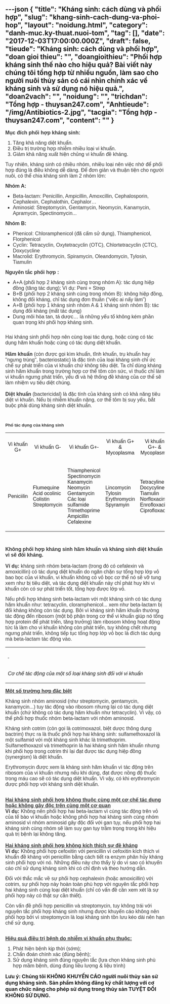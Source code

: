 ---json
{
    "title": "Kháng sinh: cách dùng và phối hợp",
    "slug": "khang-sinh-cach-dung-va-phoi-hop",
    "layout": "noidung.html",
    "category": "danh-muc.ky-thuat.nuoi-tom",
    "tag": [],
    "date": "2017-12-03T17:00:00.000Z",
    "draft": false,
    "tieude": "Kháng sinh: cách dùng và phối hợp",
    "doan gioi thieu": "",
    "doangioithieu": "Phối hợp kháng sinh thế nào cho hiệu quả?  Bài viết này chúng tôi tổng hợp từ nhiều nguồn, làm sao cho người nuôi thủy sản có cái nhìn chính xác về kháng sinh và sử dụng nó hiệu quả.",
    "doan2vach": "",
    "noidung": "",
    "trichdan": "Tổng hợp - thuysan247.com",
    "Anhtieude": "/img/Antibiotics-2.jpg",
    "tacgia": "Tổng hợp - thuysan247.com",
    "__content__": ""
}
---
<p><span style="background-color:white"><strong><span style="font-size:12.0pt"><span style="font-family:&quot;Arial&quot;,&quot;sans-serif&quot;"><span style="color:#333333">Mục đ&iacute;ch phối hợp kh&aacute;ng sinh: </span></span></span></strong></span></p>

<ol>
	<li><span style="background-color:white"><span style="color:#333333"><span style="font-size:12.0pt"><span style="font-family:&quot;Arial&quot;,&quot;sans-serif&quot;">Tăng khả năng diệt khuẩn.</span></span></span></span></li>
	<li><span style="background-color:white"><span style="color:#333333"><span style="font-size:12.0pt"><span style="font-family:&quot;Arial&quot;,&quot;sans-serif&quot;">Điều trị trường hợp nhiễm nhiều loại vi khuẩn.</span></span></span></span></li>
	<li><span style="background-color:white"><span style="color:#333333"><span style="font-size:12.0pt"><span style="font-family:&quot;Arial&quot;,&quot;sans-serif&quot;">Giảm khả năng xuất hiện chủng vi khuẩn đề kh&aacute;ng.</span></span></span></span></li>
</ol>

<p><span style="background-color:white"><span style="font-size:12.0pt"><span style="font-family:&quot;Arial&quot;,&quot;sans-serif&quot;"><span style="color:#333333">Tuy nhi&ecirc;n, kh&aacute;ng sinh c&oacute; nhiều nh&oacute;m, nhiều loại n&ecirc;n việc nhớ để phối hợp đ&uacute;ng l&agrave; điều kh&ocirc;ng dễ d&agrave;ng. Để đơn giản v&agrave; thuận tiện cho người nu&ocirc;i, c&oacute; thể chia kh&aacute;ng sinh l&agrave;m 2 nh&oacute;m lớn:</span></span></span></span></p>

<p><span style="background-color:white"><strong><span style="font-size:12.0pt"><span style="font-family:&quot;Arial&quot;,&quot;sans-serif&quot;"><span style="color:#333333">Nh&oacute;m A:</span></span></span></strong> </span></p>

<ul>
	<li><span style="background-color:white"><span style="color:#333333"><span style="font-size:12.0pt"><span style="font-family:&quot;Arial&quot;,&quot;sans-serif&quot;">Beta-lactam: Penicillin, Ampicillin, Amoxcillin, Cephalosporin, Cephalexin, Cephalothin, Cephalor&hellip;</span></span></span></span></li>
	<li><span style="background-color:white"><span style="color:#333333"><span style="font-size:12.0pt"><span style="font-family:&quot;Arial&quot;,&quot;sans-serif&quot;">Aminosid: Streptomycin, Gentamycin, Neomycin, Kanamycin, Apramycin, Spectinomycin...</span></span></span></span></li>
</ul>

<p><span style="background-color:white"><strong><span style="font-size:12.0pt"><span style="font-family:&quot;Arial&quot;,&quot;sans-serif&quot;"><span style="color:#333333">Nh&oacute;m B: </span></span></span></strong></span></p>

<ul>
	<li><span style="background-color:white"><span style="color:#333333"><span style="font-size:12.0pt"><span style="font-family:&quot;Arial&quot;,&quot;sans-serif&quot;">Phenicol: Chloramphenicol (đ&atilde; cấm sử dụng), Thiamphenicol, Florphenicol </span></span></span></span></li>
	<li><span style="background-color:white"><span style="color:#333333"><span style="font-size:12.0pt"><span style="font-family:&quot;Arial&quot;,&quot;sans-serif&quot;">Cyclin: Tetracyclin, Oxytetracyclin (OTC), Chlortetracyclin (CTC), Doxycycline </span></span></span></span></li>
	<li><span style="background-color:white"><span style="color:#333333"><span style="font-size:12.0pt"><span style="font-family:&quot;Arial&quot;,&quot;sans-serif&quot;">Macrolid: Erythromycin, Spiramycin, Oleandomycin, Tylosin, Tiamulin</span></span></span></span></li>
</ul>

<p><span style="background-color:white"><strong><span style="font-size:12.0pt"><span style="font-family:&quot;Arial&quot;,&quot;sans-serif&quot;"><span style="color:#333333">Nguy&ecirc;n tắc phối hợp :</span></span></span></strong></span></p>

<ul>
	<li><span style="background-color:white"><span style="color:#333333"><span style="font-size:12.0pt"><span style="font-family:&quot;Arial&quot;,&quot;sans-serif&quot;">A+A (phối hợp 2 kh&aacute;ng sinh c&ugrave;ng trong nh&oacute;m A): t&aacute;c dụng hiệp đồng (tăng t&aacute;c dụng); V&iacute; dụ: Peni + Strep</span></span></span></span></li>
	<li><span style="background-color:white"><span style="color:#333333"><span style="font-size:12.0pt"><span style="font-family:&quot;Arial&quot;,&quot;sans-serif&quot;">B+B (phối hợp 2 kh&aacute;ng sinh c&ugrave;ng trong nh&oacute;m B): kh&ocirc;ng hiệp đồng, kh&ocirc;ng đối kh&aacute;ng, chỉ t&aacute;c dụng đơn thuần (&ldquo;việc ai nấy l&agrave;m&rdquo;)</span></span></span></span></li>
	<li><span style="background-color:white"><span style="color:#333333"><span style="font-size:12.0pt"><span style="font-family:&quot;Arial&quot;,&quot;sans-serif&quot;">A+B (phối hợp 1 kh&aacute;ng sinh nh&oacute;m A &amp; 1 kh&aacute;ng sinh nh&oacute;m B): t&aacute;c dụng đối kh&aacute;ng (mất t&aacute;c dụng)</span></span></span></span></li>
	<li><span style="background-color:white"><span style="color:#333333"><span style="font-size:12.0pt"><span style="font-family:&quot;Arial&quot;,&quot;sans-serif&quot;">Dung m&ocirc;i h&ograve;a tan, t&aacute; dược&hellip; l&agrave; những yếu tố kh&ocirc;ng k&eacute;m phần quan trọng khi phối hợp kh&aacute;ng sinh.</span></span></span></span></li>
</ul>

<p><img alt="" src="/img/phoi-khang-sinh-thuysan247.jpg" /></p>

<p><span style="background-color:white"><span style="font-size:12.0pt"><span style="font-family:&quot;Arial&quot;,&quot;sans-serif&quot;"><span style="color:#333333">Hai kh&aacute;ng sinh phối hợp n&ecirc;n c&ugrave;ng loại t&aacute;c dụng, hoặc c&ugrave;ng c&oacute; t&aacute;c dụng h&atilde;m khuẩn hoặc c&ugrave;ng c&oacute; t&aacute;c dụng diệt khuẩn.<br />
<br />
<strong>H&atilde;m khuẩn</strong> (c&ograve;n được gọi k&igrave;m khuẩn, tĩnh khuẩn, trụ khuẩn hay &quot;ngưng tr&ugrave;ng&quot;, bacteriostatic) l&agrave; đặc t&iacute;nh của loại kh&aacute;ng sinh chỉ ức chế sự ph&aacute;t triển của vi khuẩn chứ kh&ocirc;ng ti&ecirc;u diệt. Ta chỉ d&ugrave;ng kh&aacute;ng sinh h&atilde;m khuẩn trong trường hợp cơ thể t&ocirc;m c&ograve;n sức, v&igrave; thuốc chỉ l&agrave;m vi khuẩn ngưng ph&aacute;t triển, yếu đi v&agrave; hệ thống đề kh&aacute;ng của cơ thể sẽ l&agrave;m nhiệm vụ ti&ecirc;u diệt ch&uacute;ng.<br />
<br />
<strong>Diệt khuẩn</strong> (bactericidal) l&agrave; đặc t&iacute;nh của kh&aacute;ng sinh c&oacute; khả năng ti&ecirc;u diệt vi khuẩn. Nếu bị nhiễm khuẩn nặng, cơ thể t&ocirc;m bị suy yếu, bắt buộc phải d&ugrave;ng kh&aacute;ng sinh diệt khuẩn. </span></span></span></span></p>

<p>&nbsp;</p>

<p style="text-align:justify"><span style="background-color:white"><strong><span style="font-size:10.0pt"><span style="font-family:&quot;Arial&quot;,&quot;sans-serif&quot;"><span style="color:#333333">Phổ t&aacute;c dụng của kh&aacute;ng sinh</span></span></span></strong></span></p>

<table class="Table">
	<tbody>
		<tr>
			<td style="width:72.75pt">
			<p style="text-align:center"><span style="font-size:12.0pt"><span style="font-family:&quot;Arial&quot;,&quot;sans-serif&quot;">Vi khuẩn G+</span></span></p>
			</td>
			<td style="width:71.75pt">
			<p style="text-align:center"><span style="font-size:12.0pt"><span style="font-family:&quot;Arial&quot;,&quot;sans-serif&quot;">Vi khuẩn G-</span></span></p>
			</td>
			<td style="width:87.05pt">
			<p style="text-align:center"><span style="font-size:12.0pt"><span style="font-family:&quot;Arial&quot;,&quot;sans-serif&quot;">Vi khuẩn G+-</span></span></p>
			</td>
			<td style="width:129.05pt">
			<p style="text-align:center"><span style="font-size:12.0pt"><span style="font-family:&quot;Arial&quot;,&quot;sans-serif&quot;">Vi khuẩn G+ &amp; Mycoplasma</span></span></p>
			</td>
			<td style="width:108.15pt">
			<p style="text-align:center"><span style="font-size:12.0pt"><span style="font-family:&quot;Arial&quot;,&quot;sans-serif&quot;">Vi khuẩn G+- &amp; Mycoplasma</span></span></p>
			</td>
		</tr>
		<tr>
			<td style="width:72.75pt">
			<p><span style="font-size:12.0pt"><span style="font-family:&quot;Arial&quot;,&quot;sans-serif&quot;">Peniciilin</span></span></p>
			</td>
			<td style="width:71.75pt">
			<p><span style="font-size:12.0pt"><span style="font-family:&quot;Arial&quot;,&quot;sans-serif&quot;">Flumequine</span></span><br />
			<span style="font-size:12.0pt"><span style="font-family:&quot;Arial&quot;,&quot;sans-serif&quot;">Acid ocolinic</span></span><br />
			<span style="font-size:12.0pt"><span style="font-family:&quot;Arial&quot;,&quot;sans-serif&quot;">Colistin</span></span><br />
			<span style="font-size:12.0pt"><span style="font-family:&quot;Arial&quot;,&quot;sans-serif&quot;">Streptomycin</span></span></p>
			</td>
			<td style="width:87.05pt">
			<p><span style="font-size:12.0pt"><span style="font-family:&quot;Arial&quot;,&quot;sans-serif&quot;">Thiamphenicol</span></span><br />
			<span style="font-size:12.0pt"><span style="font-family:&quot;Arial&quot;,&quot;sans-serif&quot;">Spectinomycin</span></span><br />
			<span style="font-size:12.0pt"><span style="font-family:&quot;Arial&quot;,&quot;sans-serif&quot;">Kanamycin</span></span><br />
			<span style="font-size:12.0pt"><span style="font-family:&quot;Arial&quot;,&quot;sans-serif&quot;">Neomycin</span></span><br />
			<span style="font-size:12.0pt"><span style="font-family:&quot;Arial&quot;,&quot;sans-serif&quot;">Gentamycin</span></span><br />
			<span style="font-size:12.0pt"><span style="font-family:&quot;Arial&quot;,&quot;sans-serif&quot;">C&aacute;c loại sulfamide</span></span><br />
			<span style="font-size:12.0pt"><span style="font-family:&quot;Arial&quot;,&quot;sans-serif&quot;">Trimethoprime</span></span><br />
			<span style="font-size:12.0pt"><span style="font-family:&quot;Arial&quot;,&quot;sans-serif&quot;">Ampicillin</span></span><br />
			<span style="font-size:12.0pt"><span style="font-family:&quot;Arial&quot;,&quot;sans-serif&quot;">Cefalexine</span></span></p>
			</td>
			<td style="width:129.05pt">
			<p><span style="font-size:12.0pt"><span style="font-family:&quot;Arial&quot;,&quot;sans-serif&quot;">Lincomycin</span></span><br />
			<span style="font-size:12.0pt"><span style="font-family:&quot;Arial&quot;,&quot;sans-serif&quot;">Tylosin</span></span><br />
			<span style="font-size:12.0pt"><span style="font-family:&quot;Arial&quot;,&quot;sans-serif&quot;">Erythromycin</span></span><br />
			<span style="font-size:12.0pt"><span style="font-family:&quot;Arial&quot;,&quot;sans-serif&quot;">Spyramyin</span></span></p>
			</td>
			<td style="width:108.15pt">
			<p><span style="font-size:12.0pt"><span style="font-family:&quot;Arial&quot;,&quot;sans-serif&quot;">Tetracyline</span></span><br />
			<span style="font-size:12.0pt"><span style="font-family:&quot;Arial&quot;,&quot;sans-serif&quot;">Docycyline</span></span><br />
			<span style="font-size:12.0pt"><span style="font-family:&quot;Arial&quot;,&quot;sans-serif&quot;">Tiamulin</span></span><br />
			<span style="font-size:12.0pt"><span style="font-family:&quot;Arial&quot;,&quot;sans-serif&quot;">Norfloxacin</span></span><br />
			<span style="font-size:12.0pt"><span style="font-family:&quot;Arial&quot;,&quot;sans-serif&quot;">Enrofloxacin</span></span><br />
			<span style="font-size:12.0pt"><span style="font-family:&quot;Arial&quot;,&quot;sans-serif&quot;">Ciprofloxacin</span></span></p>
			</td>
		</tr>
	</tbody>
</table>

<p>&nbsp;</p>

<p><span style="background-color:white"><strong><span style="font-size:12.0pt"><span style="font-family:&quot;Arial&quot;,&quot;sans-serif&quot;"><span style="color:#333333">Kh&ocirc;ng phối hợp kh&aacute;ng sinh h&atilde;m khuẩn v&agrave; kh&aacute;ng sinh diệt khuẩn v&igrave; sẽ đối kh&aacute;ng.</span></span></span></strong><br />
<br />
<span style="font-size:12.0pt"><span style="font-family:&quot;Arial&quot;,&quot;sans-serif&quot;"><span style="color:#333333"><strong>V&iacute; dụ:</strong> kh&aacute;ng sinh nh&oacute;m beta-lactam (trong đ&oacute; c&oacute; cefalexin v&agrave; amoxicillin) c&oacute; t&aacute;c dụng diệt khuẩn do ngăn chặn sự tổng hợp lớp vỏ bao bọc của vi khuẩn, vi khuẩn kh&ocirc;ng c&oacute; vỏ bọc cơ thể n&oacute; sẽ vỡ tung xem như bị ti&ecirc;u diệt, v&agrave; t&aacute;c dụng diệt khuẩn n&agrave;y chỉ ph&aacute;t huy khi vi khuẩn c&ograve;n c&oacute; sự ph&aacute;t triển tốt, tổng hợp được lớp vỏ.</span></span></span></span></p>

<p><span style="background-color:white"><span style="font-size:12.0pt"><span style="font-family:&quot;Arial&quot;,&quot;sans-serif&quot;"><span style="color:#333333">Nếu phối hợp kh&aacute;ng sinh beta-lactam với một kh&aacute;ng sinh c&oacute; t&aacute;c dụng h&atilde;m khuẩn như: tetracyclin, cloramphenicol... xem như beta-lactam bị đối kh&aacute;ng kh&ocirc;ng c&ograve;n t&aacute;c dụng. Bởi v&igrave; kh&aacute;ng sinh h&atilde;m khuẩn thường t&aacute;c động đến ribosom (một bộ phận trong cơ thể vi khuẩn gi&uacute;p n&oacute; tổng hợp protein để ph&aacute;t triển, tăng trưởng) l&agrave;m ribosom kh&ocirc;ng hoạt động tức l&agrave; l&agrave;m cho vi khuẩn kh&ocirc;ng c&ograve;n ph&aacute;t triển, tuy kh&ocirc;ng chết nhưng ngưng ph&aacute;t triển, kh&ocirc;ng tiếp tục tổng hợp lớp vỏ bọc l&agrave; đ&iacute;ch t&aacute;c dụng m&agrave; beta-lactam t&aacute;c động v&agrave;o. </span></span></span></span></p>

<div>
<table class="Table" style="border:undefined">
	<tbody>
		<tr>
			<td>
			<p><a href="http://4.bp.blogspot.com/-p-8gMMZYe2U/UZamHsdwjMI/AAAAAAAABKs/FD-ScmFfQ-Y/s1600/ks510.jpg"><span style="font-size:12.0pt"><span style="font-family:&quot;Times New Roman&quot;,&quot;serif&quot;"><span style="color:blue">&nbsp;<img alt="" src="/img/ks510.jpg" /></span></span></span></a></p>
			</td>
		</tr>
		<tr>
			<td>
			<p><em><span style="font-size:12.0pt"><span style="font-family:&quot;Arial&quot;,&quot;sans-serif&quot;">Cơ chế t&aacute;c động của một số loại kh&aacute;ng sinh đối với vi khuẩn</span></span></em></p>
			</td>
		</tr>
	</tbody>
</table>
</div>

<p><span style="background-color:white"><strong><u><span style="font-size:12.0pt"><span style="font-family:&quot;Arial&quot;,&quot;sans-serif&quot;"><span style="color:#333333">Một số trường hợp đặc biệt</span></span></span></u></strong></span></p>

<p><span style="background-color:white"><span style="font-size:12.0pt"><span style="font-family:&quot;Arial&quot;,&quot;sans-serif&quot;"><span style="color:#333333">Kh&aacute;ng sinh nh&oacute;m aminosid (như streptomycin, gentamycin, kanamycin...) tuy t&aacute;c động v&agrave;o ribosom nhưng lại c&oacute; t&aacute;c dụng diệt khuẩn (chứ kh&ocirc;ng c&oacute; t&aacute;c dụng h&atilde;m khuẩn như tetracyclin). V&igrave; vậy, c&oacute; thể phối hợp thuốc nh&oacute;m beta-lactam với nh&oacute;m aminosid. </span></span></span></span></p>

<p><span style="background-color:white"><span style="font-size:12.0pt"><span style="font-family:&quot;Arial&quot;,&quot;sans-serif&quot;"><span style="color:#333333">Kh&aacute;ng sinh cotrim (c&ograve;n gọi l&agrave; cotrimoxazol, biệt dược th&ocirc;ng dụng bactrim) thực ra l&agrave; thuốc phối hợp hai kh&aacute;ng sinh: sulfamethoxazol l&agrave; một sulfamid với một kh&aacute;ng sinh kh&aacute;c l&agrave; trimethoprim. Sulfamethoxazol v&agrave; trimethoprin l&agrave; hai kh&aacute;ng sinh h&atilde;m khuẩn nhưng khi phối hợp trong cotrim th&igrave; lại đạt được t&aacute;c dụng hiệp đồng (synergism) l&agrave; diệt khuẩn. </span></span></span></span></p>

<p><span style="background-color:white"><span style="font-size:12.0pt"><span style="font-family:&quot;Arial&quot;,&quot;sans-serif&quot;"><span style="color:#333333">Erythromycin được xem l&agrave; kh&aacute;ng sinh h&atilde;m khuẩn v&igrave; t&aacute;c động tr&ecirc;n ribosom của vi khuẩn nhưng nếu khi d&ugrave;ng, đạt được nồng độ thuốc trong m&aacute;u cao sẽ c&oacute; t&aacute;c dụng diệt khuẩn. V&igrave; vậy, c&oacute; khi erythromycin được phối hợp với kh&aacute;ng sinh diệt khuẩn. </span></span></span></span></p>

<p><br />
<span style="background-color:white"><span style="font-size:12.0pt"><span style="font-family:&quot;Arial&quot;,&quot;sans-serif&quot;"><span style="color:#333333"><strong><u>Hai kh&aacute;ng sinh phối hợp kh&ocirc;ng thuộc c&ugrave;ng một cơ chế t&aacute;c dụng hoặc kh&ocirc;ng g&acirc;y độc tr&ecirc;n c&ugrave;ng một cơ quan</u> </strong><br />
<strong>V&iacute; dụ:</strong> Kh&ocirc;ng n&ecirc;n phối hợp hai beta-lactam v&igrave; c&ugrave;ng t&aacute;c động tr&ecirc;n vỏ của tế b&agrave;o vi khuẩn hoặc kh&ocirc;ng phối hợp hai kh&aacute;ng sinh c&ugrave;ng nh&oacute;m aminosid v&igrave; nh&oacute;m aminosid g&acirc;y độc đối với gan tụy, nếu phối hợp hai kh&aacute;ng sinh c&ugrave;ng nh&oacute;m sẽ l&agrave;m suy gan tụy trầm trọng trong khi hiệu quả trị bệnh lại kh&ocirc;ng tăng.<br />
<br />
<strong><u>Hai kh&aacute;ng sinh phối hợp kh&ocirc;ng k&iacute;ch th&iacute;ch sự đề kh&aacute;ng</u></strong><br />
<strong>V&iacute; dụ:</strong> Kh&ocirc;ng phối hợp cefoxitin với penicillin v&igrave; cefoxitin k&iacute;ch th&iacute;ch vi khuẩn đề kh&aacute;ng với penicillin bằng c&aacute;ch tiết ra enzym ph&acirc;n hủy kh&aacute;ng sinh phối hợp với n&oacute;. Những điều n&agrave;y cho thấy l&yacute; do v&igrave; sao c&oacute; khuyến c&aacute;o chỉ sử dụng kh&aacute;ng sinh khi c&oacute; chỉ định v&agrave; theo hướng dẫn. </span></span></span></span></p>

<p><span style="background-color:white"><span style="font-size:12.0pt"><span style="font-family:&quot;Arial&quot;,&quot;sans-serif&quot;"><span style="color:#333333">Đối với thắc mắc về sự phối hợp cephalexin (hoặc amoxicillin) với cotrim, sự phối hợp n&agrave;y ho&agrave;n to&agrave;n ph&ugrave; hợp với nguy&ecirc;n tắc phối hợp hai kh&aacute;ng sinh c&ugrave;ng loại diệt khuẩn (chỉ c&oacute; vấn đề cần xem x&eacute;t l&agrave; sự phối hợp n&agrave;y c&oacute; thật sự cần thiết). </span></span></span></span></p>

<p><span style="background-color:white"><span style="font-size:12.0pt"><span style="font-family:&quot;Arial&quot;,&quot;sans-serif&quot;"><span style="color:#333333">C&ograve;n vấn đề phối hợp penicillin v&agrave; streptomycin, tuy kh&ocirc;ng tr&aacute;i với nguy&ecirc;n tắc phối hợp kh&aacute;ng sinh nhưng được khuyến c&aacute;o kh&ocirc;ng n&ecirc;n phối hợp bởi v&igrave; streptomycin l&agrave; loại kh&aacute;ng sinh tồn lưu k&eacute;o d&agrave;i n&ecirc;n hạn chế sử dụng. </span></span></span></span></p>

<p><br />
<span style="background-color:white"><strong><u><span style="font-size:12.0pt"><span style="font-family:&quot;Arial&quot;,&quot;sans-serif&quot;"><span style="color:#333333">Hiệu quả điều trị bệnh do nhiễm vi khuẩn phụ thuộc: </span></span></span></u></strong></span></p>

<ol>
	<li><span style="background-color:white"><span style="color:#333333"><span style="font-size:12.0pt"><span style="font-family:&quot;Arial&quot;,&quot;sans-serif&quot;">Ph&aacute;t hiện bệnh kịp thời (sớm); </span></span></span></span></li>
	<li><span style="background-color:white"><span style="color:#333333"><span style="font-size:12.0pt"><span style="font-family:&quot;Arial&quot;,&quot;sans-serif&quot;">Chẩn đo&aacute;n ch&iacute;nh x&aacute;c (đ&uacute;ng bệnh); </span></span></span></span></li>
	<li><span style="background-color:white"><span style="font-size:12.0pt"><span style="font-family:&quot;Arial&quot;,&quot;sans-serif&quot;"><span style="color:#333333">Sử dụng kh&aacute;ng sinh đ&uacute;ng nguy&ecirc;n tắc (lựa chọn kh&aacute;ng sinh ph&ugrave; hợp mầm bệnh, d&ugrave;ng đ&uacute;ng liều lượng &amp; liệu tr&igrave;nh)</span></span></span></span></li>
</ol>

<p><strong><span style="font-size:16px">Lưu &yacute;: Ch&uacute;ng t&ocirc;i KH&Ocirc;NG&nbsp;KHUYẾN C&Aacute;O&nbsp;người nu&ocirc;i thủy sản&nbsp;sử dụng kh&aacute;ng sinh. Sản phẩm&nbsp;kh&ocirc;ng đăng k&yacute; chất lượng với cơ quan chức năng cho ph&eacute;p sử dụng trong thủy sản&nbsp;TUYỆT ĐỐI KH&Ocirc;NG SỬ DỤNG.</span></strong></p>
